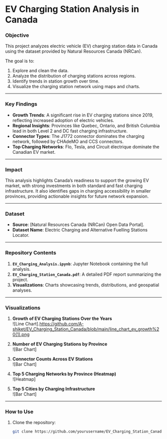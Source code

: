 # EV Charging Station Analysis in Canada

### **Objective**
This project analyzes electric vehicle (EV) charging station data in Canada using the dataset provided by Natural Resources Canada (NRCan).

The goal is to:
1. Explore and clean the data.
2. Analyze the distribution of charging stations across regions.
3. Identify trends in station growth over time.
4. Visualize the charging station network using maps and charts.

---

### **Key Findings**
- **Growth Trends**: A significant rise in EV charging stations since 2019, reflecting increased adoption of electric vehicles.
- **Regional Insights**: Provinces like Quebec, Ontario, and British Columbia lead in both Level 2 and DC fast charging infrastructure.
- **Connector Types**: The J1772 connector dominates the charging network, followed by CHAdeMO and CCS connectors.
- **Top Charging Networks**: Flo, Tesla, and Circuit électrique dominate the Canadian EV market.

---

### **Impact**
This analysis highlights Canada’s readiness to support the growing EV market, with strong investments in both standard and fast charging infrastructure. It also identifies gaps in charging accessibility in smaller provinces, providing actionable insights for future network expansion.

---

### **Dataset**
- **Source**: [Natural Resources Canada (NRCan) Open Data Portal].
- **Dataset Name**: Electric Charging and Alternative Fuelling Stations Locator.

---

### **Repository Contents**
1. **`EV_Charging_Analysis.ipynb`**: Jupyter Notebook containing the full analysis.
2. **`EV_Charging_Station_Canada.pdf`**: A detailed PDF report summarizing the project.
3. **Visualizations**: Charts showcasing trends, distributions, and geospatial analyses.

---

### **Visualizations**
1. **Growth of EV Charging Stations Over the Years**  
   ![Line Chart].https://github.com/A-shiket/EV_Charging_Station_Canada/blob/main/line_chart_ev_growth%20(1).png

2. **Number of EV Charging Stations by Province**  
   ![Bar Chart]

3. **Connector Counts Across EV Stations**  
   ![Bar Chart]

4. **Top 5 Charging Networks by Province (Heatmap)**  
   ![Heatmap]

5. **Top 5 Cities by Charging Infrastructure**  
   ![Bar Chart]

---

### **How to Use**
1. Clone the repository:
   ```bash
   git clone https://github.com/yourusername/EV_Charging_Station_Canada.git
